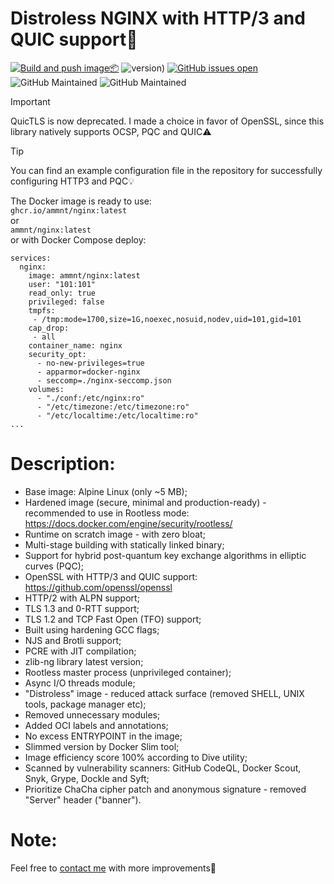# Distroless NGINX with HTTP/3 and QUIC support🚀

[![Build and push image📦](https://github.com/ammnt/nginx/actions/workflows/build.yml/badge.svg)](https://github.com/ammnt/nginx/actions/workflows/build.yml)
![version)](https://img.shields.io/github/v/release/ammnt/nginx)
[![GitHub issues open](https://img.shields.io/github/issues/ammnt/nginx.svg)](https://github.com/ammnt/nginx/issues)
![GitHub Maintained](https://img.shields.io/badge/open%20source-yes-orange)
![GitHub Maintained](https://img.shields.io/badge/maintained-yes-yellow)

> [!IMPORTANT]
> QuicTLS is now deprecated. I made a choice in favor of OpenSSL, since this library natively supports OCSP, PQC and QUIC⚠️

> [!TIP]
> You can find an example configuration file in the repository for successfully configuring HTTP3 and PQC💡

The Docker image is ready to use:<br>
<code>ghcr.io/ammnt/nginx:latest</code><br>
or<br>
<code>ammnt/nginx:latest</code><br>
or with Docker Compose deploy:
```
services:
  nginx:
    image: ammnt/nginx:latest
    user: "101:101"
    read_only: true
    privileged: false
    tmpfs:
     - /tmp:mode=1700,size=1G,noexec,nosuid,nodev,uid=101,gid=101
    cap_drop:
     - all
    container_name: nginx
    security_opt:
      - no-new-privileges=true
      - apparmor=docker-nginx
      - seccomp=./nginx-seccomp.json
    volumes:
      - "./conf:/etc/nginx:ro"
      - "/etc/timezone:/etc/timezone:ro"
      - "/etc/localtime:/etc/localtime:ro"
...
```

# Description:

- Base image: Alpine Linux (only ~5 MB);
- Hardened image (secure, minimal and production-ready) - recommended to use in Rootless mode:<br>
https://docs.docker.com/engine/security/rootless/
- Runtime on scratch image - with zero bloat;
- Multi-stage building with statically linked binary;
- Support for hybrid post-quantum key exchange algorithms in elliptic curves (PQC);
- OpenSSL with HTTP/3 and QUIC support:<br>
https://github.com/openssl/openssl
- HTTP/2 with ALPN support;
- TLS 1.3 and 0-RTT support;
- TLS 1.2 and TCP Fast Open (TFO) support;
- Built using hardening GCC flags;
- NJS and Brotli support;
- PCRE with JIT compilation;
- zlib-ng library latest version;
- Rootless master process (unprivileged container);
- Async I/O threads module;
- "Distroless" image - reduced attack surface (removed SHELL, UNIX tools, package manager etc);
- Removed unnecessary modules;
- Added OCI labels and annotations;
- No excess ENTRYPOINT in the image;
- Slimmed version by Docker Slim tool;
- Image efficiency score 100% according to Dive utility;
- Scanned by vulnerability scanners: GitHub CodeQL, Docker Scout, Snyk, Grype, Dockle and Syft;
- Prioritize ChaCha cipher patch and anonymous signature - removed "Server" header ("banner").

# Note:

Feel free to <a href="https://github.com/ammnt/nginx/issues/new">contact me</a> with more improvements🙋
